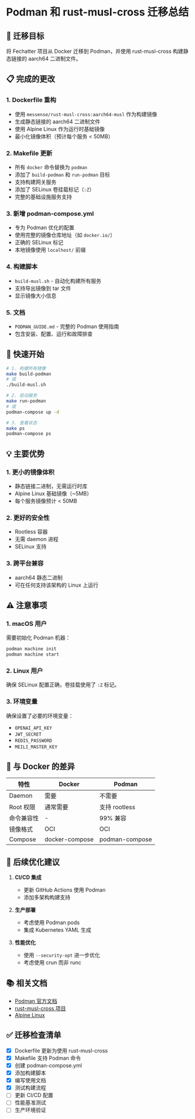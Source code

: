 # Podman 和 rust-musl-cross 迁移总结

## 🎯 迁移目标

将 Fechatter 项目从 Docker 迁移到 Podman，并使用 rust-musl-cross 构建静态链接的 aarch64 二进制文件。

## 📋 完成的更改

### 1. **Dockerfile 重构**
- 使用 `messense/rust-musl-cross:aarch64-musl` 作为构建镜像
- 生成静态链接的 aarch64 二进制文件
- 使用 Alpine Linux 作为运行时基础镜像
- 最小化镜像体积（预计每个服务 < 50MB）

### 2. **Makefile 更新**
- 所有 `docker` 命令替换为 `podman`
- 添加了 `build-podman` 和 `run-podman` 目标
- 支持构建网关服务
- 添加了 SELinux 卷挂载标记（`:Z`）
- 完整的基础设施服务支持

### 3. **新增 podman-compose.yml**
- 专为 Podman 优化的配置
- 使用完整的镜像仓库地址（如 `docker.io/`）
- 正确的 SELinux 标记
- 本地镜像使用 `localhost/` 前缀

### 4. **构建脚本**
- `build-musl.sh` - 自动化构建所有服务
- 支持导出镜像到 tar 文件
- 显示镜像大小信息

### 5. **文档**
- `PODMAN_GUIDE.md` - 完整的 Podman 使用指南
- 包含安装、配置、运行和故障排查

## 🚀 快速开始

```bash
# 1. 构建所有镜像
make build-podman
# 或
./build-musl.sh

# 2. 启动服务
make run-podman
# 或
podman-compose up -d

# 3. 查看状态
make ps
podman-compose ps
```

## 💡 主要优势

### 1. **更小的镜像体积**
- 静态链接二进制，无需运行时库
- Alpine Linux 基础镜像（~5MB）
- 每个服务镜像预计 < 50MB

### 2. **更好的安全性**
- Rootless 容器
- 无需 daemon 进程
- SELinux 支持

### 3. **跨平台兼容**
- aarch64 静态二进制
- 可在任何支持该架构的 Linux 上运行

## ⚠️ 注意事项

### 1. **macOS 用户**
需要初始化 Podman 机器：
```bash
podman machine init
podman machine start
```

### 2. **Linux 用户**
确保 SELinux 配置正确，卷挂载使用了 `:Z` 标记。

### 3. **环境变量**
确保设置了必要的环境变量：
- `OPENAI_API_KEY`
- `JWT_SECRET`
- `REDIS_PASSWORD`
- `MEILI_MASTER_KEY`

## 📝 与 Docker 的差异

| 特性 | Docker | Podman |
|------|--------|--------|
| Daemon | 需要 | 不需要 |
| Root 权限 | 通常需要 | 支持 rootless |
| 命令兼容性 | - | 99% 兼容 |
| 镜像格式 | OCI | OCI |
| Compose | docker-compose | podman-compose |

## 🔧 后续优化建议

1. **CI/CD 集成**
   - 更新 GitHub Actions 使用 Podman
   - 添加多架构构建支持

2. **生产部署**
   - 考虑使用 Podman pods
   - 集成 Kubernetes YAML 生成

3. **性能优化**
   - 使用 `--security-opt` 进一步优化
   - 考虑使用 crun 而非 runc

## 📚 相关文档

- [Podman 官方文档](https://docs.podman.io/)
- [rust-musl-cross 项目](https://github.com/messense/rust-musl-cross)
- [Alpine Linux](https://alpinelinux.org/)

## ✅ 迁移检查清单

- [x] Dockerfile 更新为使用 rust-musl-cross
- [x] Makefile 支持 Podman 命令
- [x] 创建 podman-compose.yml
- [x] 添加构建脚本
- [x] 编写使用文档
- [x] 测试构建流程
- [ ] 更新 CI/CD 配置
- [ ] 性能基准测试
- [ ] 生产环境验证 